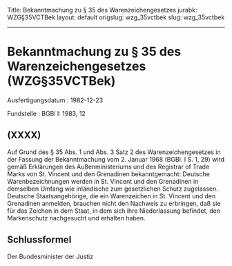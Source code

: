 Title: Bekanntmachung zu § 35 des Warenzeichengesetzes
jurabk: WZG§35VCTBek
layout: default
origslug: wzg_35vctbek
slug: wzg_35vctbek

---

# Bekanntmachung zu § 35 des Warenzeichengesetzes (WZG§35VCTBek)

Ausfertigungsdatum
:   1982-12-23

Fundstelle
:   BGBl I: 1983, 12



## (XXXX)

Auf Grund des § 35 Abs. 1 und Abs. 3 Satz 2 des Warenzeichengesetzes
in der Fassung der Bekanntmachung vom 2. Januar 1968 (BGBl. I S. 1,
29) wird gemäß Erklärungen des Außenministeriums und des Registrar of
Trade Marks von St. Vincent und den Grenadinen bekanntgemacht:
Deutsche Warenbezeichnungen werden in St. Vincent und den Grenadinen
in demselben Umfang wie inländische zum gesetzlichen Schutz
zugelassen.
Deutsche Staatsangehörige, die ein Warenzeichen in St. Vincent und den
Grenadinen anmelden, brauchen nicht den Nachweis zu erbringen, daß sie
für das Zeichen in dem Staat, in dem sich ihre Niederlassung befindet,
den Markenschutz nachgesucht und erhalten haben.


## Schlussformel

Der Bundesminister der Justiz

